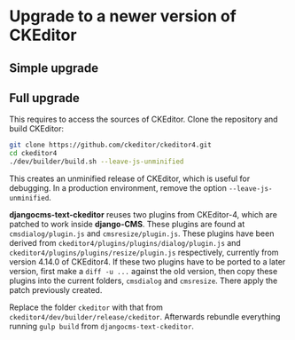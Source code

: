 # Upgrade to a newer version of CKEditor

## Simple upgrade

## Full upgrade

This requires to access the sources of CKEditor. Clone the repository
and build CKEditor:

```bash
git clone https://github.com/ckeditor/ckeditor4.git
cd ckeditor4
./dev/builder/build.sh --leave-js-unminified
```

This creates an unminified release of CKEditor, which is useful for debugging.
In a production environment, remove the option `--leave-js-unminified`.

**djangocms-text-ckeditor** reuses two plugins from CKEditor-4, which are
patched to work inside **django-CMS**. These plugins are found at
`cmsdialog/plugin.js` and `cmsresize/plugin.js`. These plugins have been derived
from `ckeditor4/plugins/plugins/dialog/plugin.js` and
`ckeditor4/plugins/plugins/resize/plugin.js` respectively, currently from
version 4.14.0 of CKEditor4. If these two plugins have to be ported to a later
version, first make a `diff -u ...` against the old version, then copy these
plugins into the current folders, `cmsdialog` and `cmsresize`. There apply the
patch previously created.

Replace the folder `ckeditor` with that from
`ckeditor4/dev/builder/release/ckeditor`. Afterwards rebundle everything running
`gulp build` from `djangocms-text-ckeditor`. 
